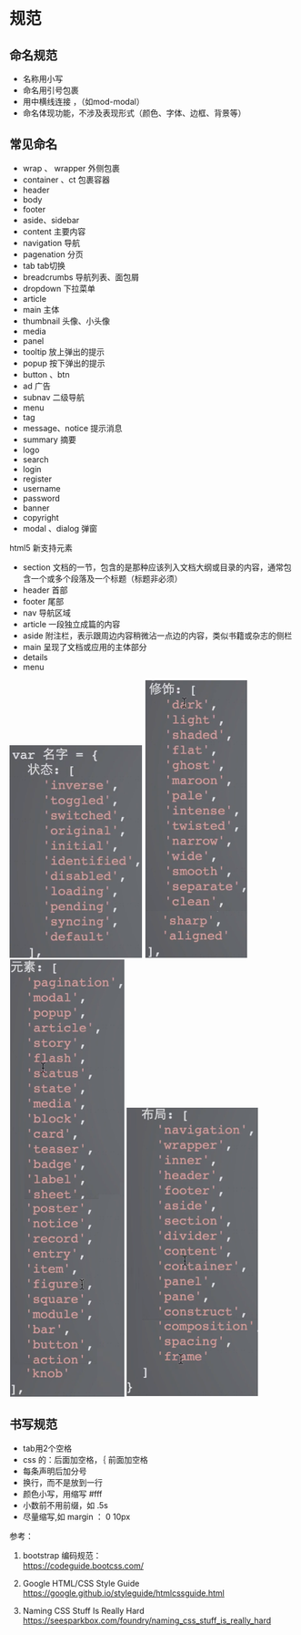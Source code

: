 # 规范

## 命名规范
- 名称用小写
- 命名用引号包裹
- 用中横线连接 ，（如mod-modal）
- 命名体现功能，不涉及表现形式（颜色、字体、边框、背景等）

## 常见命名
- wrap 、 wrapper 外侧包裹
- container 、ct 包裹容器
- header
- body
- footer
- aside、sidebar
- content 主要内容
- navigation 导航
- pagenation 分页
- tab tab切换
- breadcrumbs 导航列表、面包屑
- dropdown 下拉菜单
- article
- main 主体
- thumbnail 头像、小头像
- media
- panel
- tooltip 放上弹出的提示
- popup 按下弹出的提示
- button 、btn
- ad 广告
- subnav 二级导航
- menu
- tag
- message、notice 提示消息
- summary 摘要
- logo 
- search
- login
- register 
- username
- password
- banner
- copyright
- modal 、dialog 弹窗

html5 新支持元素
* section 文档的一节，包含的是那种应该列入文档大纲或目录的内容，通常包含一个或多个段落及一个标题（标题非必须）
* header 首部
* footer 尾部
* nav 导航区域
* article 一段独立成篇的内容
* aside 附注栏，表示跟周边内容稍微沾一点边的内容，类似书籍或杂志的侧栏
* main 呈现了文档<body>或应用的主体部分
* details
* menu 

![常见命名1](./常见命名1.png)
![常见命名2](./常见命名2.png)
![常见命名3](./常见命名3.png)
![常见命名4](./常见命名4.png)


## 书写规范

- tab用2个空格
- css 的：后面加空格，｛ 前面加空格
- 每条声明后加分号
- 换行，而不是放到一行
- 颜色小写，用缩写 #fff
- 小数前不用前缀，如 .5s
- 尽量缩写,如 margin ： 0 10px

参考：
1. bootstrap 编码规范：  
https://codeguide.bootcss.com/

2. Google HTML/CSS Style Guide   
https://google.github.io/styleguide/htmlcssguide.html

3. Naming CSS Stuff Is Really Hard
https://seesparkbox.com/foundry/naming_css_stuff_is_really_hard














